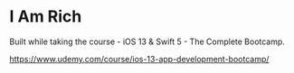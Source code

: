 # I Am Rich

Built while taking the course - iOS 13 & Swift 5 - The Complete Bootcamp. 

https://www.udemy.com/course/ios-13-app-development-bootcamp/